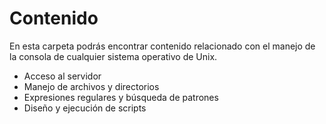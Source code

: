 
# Contenido
En esta carpeta podrás encontrar contenido relacionado con el manejo de la consola de cualquier sistema operativo de Unix. 

- Acceso al servidor
- Manejo de archivos y directorios
- Expresiones regulares y búsqueda de patrones
- Diseño y ejecución de scripts
